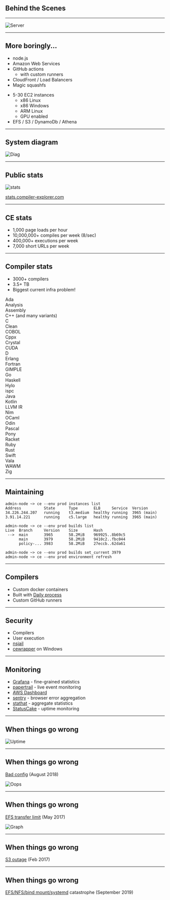 ## Behind the Scenes

<!-- .element: class="white-bg" -->

---

![Server](images/CE_server_2.jpg)<!-- .element: height="500" -->

---

<div>

## More boringly...

<div class="col2">
<div>

- node.js
- Amazon Web Services
- GitHub actions
  - with custom runners
- CloudFront / Load Balancers
- Magic squashfs

</div>
<div>

- 5-30 EC2 instances
  - x86 Linux
  - x86 Windows
  - ARM Linux
  - GPU enabled
- EFS / S3 / DynamoDb / Athena

</div>
</div>
</div><!-- .element: class="white-bg" -->

---

## System diagram

<!-- .element: class="white-bg" -->

![Diag](images/ce_aws.svg)<!-- .element: class="no-border" -->

---

<div>

## Public stats

![stats](images/stats.png)<!-- .element: height="400" -->

[stats.compiler-explorer.com](https://stats.compiler-explorer.com)

</div><!-- .element: class="white-bg" -->

---

<div>

## CE stats

- 1,000 page loads per hour
- 10,000,000+ compiles per week (8/sec)
- 400,000+ executions per week
- 7,000 short URLs per week

</div><!-- .element: class="white-bg" -->

---

<div class="white-bg">

## Compiler stats

- 3000+ compilers
- 3.5+ TB
- Biggest current infra problem!

<div class="lang-container">
<div>Ada</div>
<div>Analysis</div>
<div>Assembly</div>
<div>C++ (and many variants)</div>
<div>C</div>
<div>Clean</div>
<div>COBOL</div>
<div>Cppx</div>
<div>Crystal</div>
<div>CUDA</div>
<div>D</div>
<div>Erlang</div>
<div>Fortran</div>
<div>GIMPLE</div>
<div>Go</div>
<div>Haskell</div>
<div>Hylo</div>
<div>ispc</div>
<div>Java</div>
<div>Kotlin</div>
<div>LLVM IR</div>
<div>Nim</div>
<div>OCaml</div>
<div>Odin</div>
<div>Pascal</div>
<div>Pony</div>
<div>Racket</div>
<div>Ruby</div>
<div>Rust</div>
<div>Swift</div>
<div>Vala</div>
<div>WAWM</div>
<div>Zig</div>
</div><!-- -->

</div>

---

<div class="white-bg">

## Maintaining

```
admin-node ~> ce --env prod instances list
Address          State      Type       ELB     Service  Version
34.226.244.207   running    t3.medium  healthy running  3965 (main)
3.91.14.221      running    c5.large   healthy running  3965 (main)

admin-node ~> ce --env prod builds list
Live  Branch     Version    Size       Hash
 -->  main       3965       58.2MiB    969925..8b69c5
      main       3979       58.2MiB    9410c2..fbc044
      policy-... 3983       58.2MiB    27eccb..62da61

admin-node ~> ce --env prod builds set_current 3979
admin-node ~> ce --env prod environment refresh
```

</div>

---

<div class="white-bg">

## Compilers

- Custom docker containers
- Built with [Daily process](https://github.com/compiler-explorer/compiler-workflows/blob/main/build-status.md)
- Custom GitHub runners

</div>

---

<div class="white-bg">

## Security

- Compilers
- User execution
- [nsjail](https://github.com/google/nsjail)
- [cewrapper](https://github.com/compiler-explorer/cewrapper) on Windows

</div>

---

<div class="white-bg">

## Monitoring

- [Grafana](https://ce.grafana.net) - fine-grained statistics
- [papertrail](https://papertrailapp.com/events) - live event monitoring
- [AWS Dashboard](https://console.aws.amazon.com/cloudwatch/home?region=us-east-1#dashboards:name=CompilerExplorer)
- [sentry](https://sentry.io/organizations/compiler-explorer/issues) - browser error aggregation
- [stathat](https://www.stathat.com/v) - aggregate statistics
- [StatusCake](https://app.statuscake.com/UptimeStatus.php?tid=1813107) - uptime monitoring

</div>

---

## When things go wrong<!-- .element: class="white-bg" -->

![Uptime](images/status.png)<!-- .element: height="500" -->

---

<div class="white-bg">

## When things go wrong


[Bad config](https://cpplang.slack.com/archives/C7ETT0ZRP/p1534332219000100) (August 2018)

![Oops](images/ConfigMistake.png)

<!-- .element: class="fragment" -->

</div>

---

<div class="white-bg">

## When things go wrong

[EFS transfer limit](https://www.patreon.com/posts/11241143) (May 2017)<p>
![Graph](images/EFS.png)<!-- .element: height="200" -->

</div>

---

<div class="white-bg">

## When things go wrong

[S3 outage](https://aws.amazon.com/message/41926/) (Feb 2017)

</div>

---

<div class="white-bg">

## When things go wrong

[EFS/NFS/bind mount/systemd](https://patchwork.kernel.org/patch/10104257/) catastrophe (September 2019)

</div>
